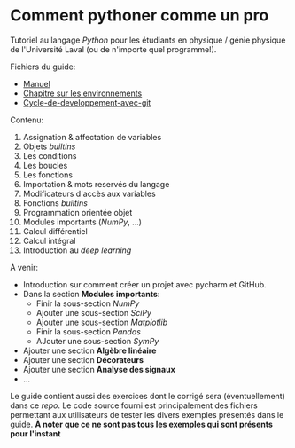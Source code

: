 # Comment pythoner comme un pro
 Tutoriel au langage *Python* pour les étudiants en physique / génie physique de l'Université Laval (ou de n'importe quel programme!).
 
 Fichiers du guide:
 - [Manuel](https://github.com/JeremieGince/TutorielPython-Manuel/blob/master/Manuel.pdf)
 - [Chapitre sur les environnements](https://github.com/JeremieGince/TutorielPython-Manuel/blob/master/Environments/Environnements.pdf)
 - [Cycle-de-developpement-avec-git](https://github.com/JeremieGince/TutorielPython-Manuel/blob/master/Cycle-de-developpement-avec-git/Cycle-de-developpement-avec-git.pdf)

Contenu:

1. Assignation & affectation de variables
2. Objets *builtins*
3. Les conditions
4. Les boucles
5. Les fonctions
6. Importation & mots reservés du langage
7. Modificateurs d'accès aux variables
8. Fonctions *builtins*
9. Programmation orientée objet
10. Modules importants (*NumPy*, ...)
11. Calcul différentiel
12. Calcul intégral
13. Introduction au *deep learning*

À venir:
- Introduction sur comment créer un projet avec pycharm et GitHub.
- Dans la section **Modules importants**:
  * Finir la sous-section *NumPy*
  * Ajouter une sous-section *SciPy*
  * Ajouter une sous-section *Matplotlib*
  * Finir la sous-section *Pandas*
  * AJouter une sous-section *SymPy*
- Ajouter une section **Algèbre linéaire**
- Ajouter une section **Décorateurs**
- Ajouter une section **Analyse des signaux**
- ...

Le guide contient aussi des exercices dont le corrigé sera (éventuellement) dans ce *repo*.
Le code source fourni est principalement des fichiers permettant aux utilisateurs de tester les divers exemples présentés dans le guide. **À noter que ce ne sont pas tous les exemples qui sont présents pour l'instant**
